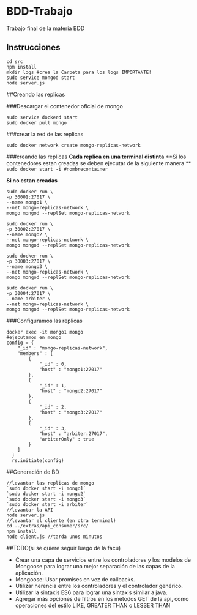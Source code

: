 # BDD-Trabajo
Trabajo final de la materia BDD

## Instrucciones 

```
cd src
npm install 
mkdir logs #crea la Carpeta para los logs IMPORTANTE!
sudo service mongod start
node server.js

```


##Creando las replicas


###Descargar el contenedor oficial de mongo
```
sudo service dockerd start
sudo docker pull mongo
```

###crear la red de las replicas
```
sudo docker network create mongo-replicas-network
```

###creando las replicas
**Cada replica en una terminal distinta**
**Si los contenedores estan creadas se deben ejecutar de la siguiente manera **
`sudo docker start -i #nombrecontainer`

**Si no estan creadas**
```
sudo docker run \
-p 30001:27017 \
--name mongo1 \
--net mongo-replicas-network \
mongo mongod --replSet mongo-replicas-network

sudo docker run \
-p 30002:27017 \
--name mongo2 \
--net mongo-replicas-network \
mongo mongod --replSet mongo-replicas-network

sudo docker run \
-p 30003:27017 \
--name mongo3 \
--net mongo-replicas-network \
mongo mongod --replSet mongo-replicas-network

sudo docker run \
-p 30004:27017 \
--name arbiter \
--net mongo-replicas-network \
mongo mongod --replSet mongo-replicas-network
```

###Configuramos las replicas
```
docker exec -it mongo1 mongo
#ejecutamos en mongo
config = {
  	"_id" : "mongo-replicas-network",
  	"members" : [
  		{
  			"_id" : 0,
  			"host" : "mongo1:27017"
  		},
  		{
  			"_id" : 1,
  			"host" : "mongo2:27017"
  		},
  		{
  			"_id" : 2,
  			"host" : "mongo3:27017"
  		},
  		{
  			"_id" : 3,
  			"host" : "arbiter:27017",
  			"arbiterOnly" : true
  		}
  	]
  }
  rs.initiate(config)

```


##Generación de BD
```
//levantar las replicas de mongo
`sudo docker start -i mongo1`
`sudo docker start -i mongo2`
`sudo docker start -i mongo3`
`sudo docker start -i arbiter`
//levantar la API
node server.js
//levantar el cliente (en otra terminal)
cd ../extras/api_consumer/src/
npm install
node client.js //tarda unos minutos

```


##TODO(si se quiere seguir luego de la facu)
- Crear una capa de servicios entre los controladores y los modelos de Mongoose para lograr una mejor separación de las capas de la aplicación.
- Mongoose: Usar promises en vez de callbacks. 
- Utilizar herencia entre los controladores y el controlador genérico.
- Utilizar la sintaxis ES6 para lograr una sintaxis similar a java.
- Agregar más opciones de filtros en los métodos GET de la api, como operaciones del estilo LIKE, GREATER THAN o LESSER THAN
